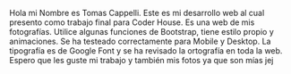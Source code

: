 Hola mi Nombre es Tomas Cappelli. Este es mi desarrollo web al cual presento como trabajo final para Coder House. 
Es una web de mis fotografías. Utilice algunas funciones de Bootstrap,  tiene estilo propio y animaciones. Se ha testeado correctamente para Mobile y Desktop. La tipografía es de Google Font y se ha revisado la ortografía en toda la web. 
Espero que les guste mi trabajo y también mis fotos ya que son mías jej

